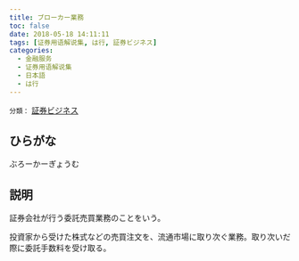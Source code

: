 ```yaml
---
title: ブローカー業務
toc: false
date: 2018-05-18 14:11:11
tags: [证券用语解说集, は行, 証券ビジネス]
categories:
  - 金融服务
  - 证券用语解说集
  - 日本語
  - は行
---
```


`分類：` [証券ビジネス](/tags/証券ビジネス/)

## ひらがな

ぶろーかーぎょうむ

## 説明

証券会社が行う委託売買業務のことをいう。

投資家から受けた株式などの売買注文を、流通市場に取り次ぐ業務。取り次いだ際に委託手数料を受け取る。
